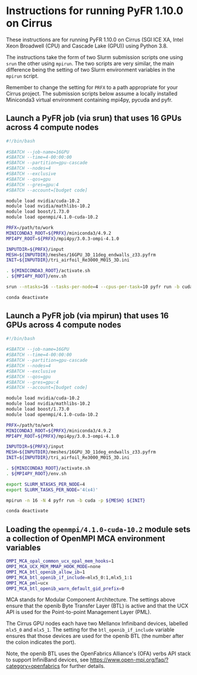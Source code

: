 Instructions for running PyFR 1.10.0 on Cirrus
==============================================

These instructions are for running PyFR 1.10.0 on Cirrus (SGI ICE XA, Intel Xeon Broadwell (CPU) and Cascade Lake (GPU)) using Python 3.8.

The instructions take the form of two Slurm submission scripts one using `srun` the other using `mpirun`.
The two scripts are very similar, the main difference being the setting of two Slurm environment variables in the `mpirun` script.

Remember to change the setting for `PRFX` to a path appropriate for your Cirrus project. The submission scripts below assume a locally installed
Miniconda3 virtual environment containing mpi4py, pycuda and pyfr.


Launch a PyFR job (via srun) that uses 16 GPUs across 4 compute nodes
---------------------------------------------------------------------

```bash
#!/bin/bash
 
#SBATCH --job-name=16GPU
#SBATCH --time=4-00:00:00
#SBATCH --partition=gpu-cascade
#SBATCH --nodes=4
#SBATCH --exclusive
#SBATCH --qos=gpu
#SBATCH --gres=gpu:4
#SBATCH --account=[budget code]

module load nvidia/cuda-10.2
module load nvidia/mathlibs-10.2
module load boost/1.73.0
module load openmpi/4.1.0-cuda-10.2

PRFX=/path/to/work
MINICONDA3_ROOT=${PRFX}/miniconda3/4.9.2
MPI4PY_ROOT=${PRFX}/mpi4py/3.0.3-ompi-4.1.0

INPUTDIR=${PRFX}/input
MESH=${INPUTDIR}/meshes/16GPU_3D_11deg_endwalls_z33.pyfrm
INIT=${INPUTDIR}/tri_airfoil_Re3000_M015_3D.ini

. ${MINICONDA3_ROOT}/activate.sh
. ${MPI4PY_ROOT}/env.sh

srun --ntasks=16 --tasks-per-node=4 --cpus-per-task=10 pyfr run -b cuda -p ${MESH} ${INIT}

conda deactivate
```


Launch a PyFR job (via mpirun) that uses 16 GPUs across 4 compute nodes
-----------------------------------------------------------------------

```bash
#!/bin/bash
 
#SBATCH --job-name=16GPU
#SBATCH --time=4-00:00:00
#SBATCH --partition=gpu-cascade
#SBATCH --nodes=4
#SBATCH --exclusive
#SBATCH --qos=gpu
#SBATCH --gres=gpu:4
#SBATCH --account=[budget code]

module load nvidia/cuda-10.2
module load nvidia/mathlibs-10.2
module load boost/1.73.0
module load openmpi/4.1.0-cuda-10.2

PRFX=/path/to/work
MINICONDA3_ROOT=${PRFX}/miniconda3/4.9.2
MPI4PY_ROOT=${PRFX}/mpi4py/3.0.3-ompi-4.1.0

INPUTDIR=${PRFX}/input
MESH=${INPUTDIR}/meshes/16GPU_3D_11deg_endwalls_z33.pyfrm
INIT=${INPUTDIR}/tri_airfoil_Re3000_M015_3D.ini

. ${MINICONDA3_ROOT}/activate.sh
. ${MPI4PY_ROOT}/env.sh

export SLURM_NTASKS_PER_NODE=4
export SLURM_TASKS_PER_NODE='4(x4)'

mpirun -n 16 -N 4 pyfr run -b cuda -p ${MESH} ${INIT}

conda deactivate
```


Loading the `openmpi/4.1.0-cuda-10.2` module sets a collection of OpenMPI MCA environment variables
---------------------------------------------------------------------------------------------------

```bash
OMPI_MCA_opal_common_ucx_opal_mem_hooks=1
OMPI_MCA_UCX_MEM_MMAP_HOOK_MODE=none
OMPI_MCA_btl_openib_allow_ib=1
OMPI_MCA_btl_openib_if_include=mlx5_0:1,mlx5_1:1
OMPI_MCA_pml=ucx
OMPI_MCA_btl_openib_warn_default_gid_prefix=0
```

MCA stands for Modular Component Architecture. The settings above ensure that the openib Byte Transfer Layer (BTL)
is active and that the UCX API is used for the Point-to-point Management Layer (PML).

The Cirrus GPU nodes each have two Mellanox Infiniband devices, labelled `mlx5_0` and `mlx5_1`. The setting for the
`btl_openib_if_include` variable ensures that those devices are used for the openib BTL (the number after the colon
indicates the port).

Note, the openib BTL uses the OpenFabrics Alliance's (OFA) verbs API stack to support InfiniBand devices, see
https://www.open-mpi.org/faq/?category=openfabrics for further details.
